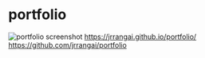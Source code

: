 # portfolio
![portfolio screenshot](https://user-images.githubusercontent.com/99766422/158101233-7729dc8e-5726-4595-a08b-efa6f48e3859.png)
https://jrrangai.github.io/portfolio/
https://github.com/jrrangai/portfolio
